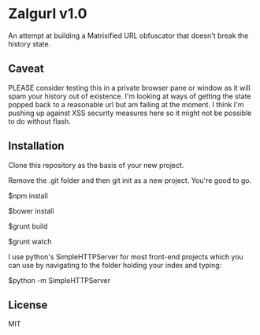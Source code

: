 # Zalgurl v1.0

An attempt at building a Matrixified URL obfuscator that doesn't break the history state.

## Caveat

PLEASE consider testing this in a private browser pane or window as it will spam your history out of existence. I'm looking at ways of getting the state popped back to a reasonable url but am failing at the moment. I think I'm pushing up against XSS security measures here so it might not be possible to do without flash.

## Installation
Clone this repository as the basis of your new project.

Remove the .git folder and then git init as a new project. You're good to go.

$npm install

$bower install

$grunt build

$grunt watch

I use python's SimpleHTTPServer for most front-end
projects which you can use by navigating to the folder
holding your index and typing:

$python -m SimpleHTTPServer

## License
MIT
